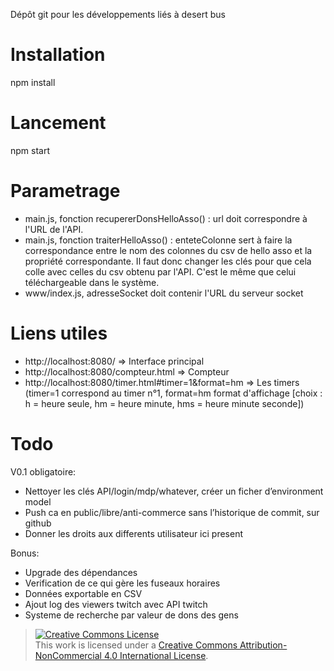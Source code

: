 Dépôt git pour les développements liés à desert bus

Installation
============

npm install

Lancement
=========

npm start

Parametrage
===========

* main.js, fonction recupererDonsHelloAsso() : url doit correspondre à l'URL de l'API.
* main.js, fonction traiterHelloAsso() : enteteColonne sert à faire la correspondance entre le nom des colonnes du csv de hello asso et la propriété correspondante. Il faut donc changer les clés pour que cela colle avec celles du csv obtenu par l'API. C'est le même que celui téléchargeable dans le système.
* www/index.js, adresseSocket doit contenir l'URL du serveur socket

Liens utiles
============

* http://localhost:8080/ => Interface principal
* http://localhost:8080/compteur.html => Compteur
* http://localhost:8080/timer.html#timer=1&format=hm => Les timers (timer=1 correspond au timer n°1, format=hm format d'affichage [choix : h = heure seule, hm = heure minute, hms = heure minute seconde])

Todo
====

V0.1 obligatoire:

* Nettoyer les clés API/login/mdp/whatever, créer un ficher d’environment model
* Push ca en public/libre/anti-commerce sans l’historique de commit, sur github
* Donner les droits aux differents utilisateur ici present

Bonus:
* Upgrade des dépendances
* Verification de ce qui gère les fuseaux horaires
* Données exportable en CSV
* Ajout log des viewers twitch avec API twitch
* Systeme de recherche par valeur de dons des gens

> <a rel="license" href="http://creativecommons.org/licenses/by-nc/4.0/"><img alt="Creative Commons License" style="border-width:0" src="https://i.creativecommons.org/l/by-nc/4.0/88x31.png" /></a><br />This work is licensed under a <a rel="license" href="http://creativecommons.org/licenses/by-nc/4.0/">Creative Commons Attribution-NonCommercial 4.0 International License</a>.